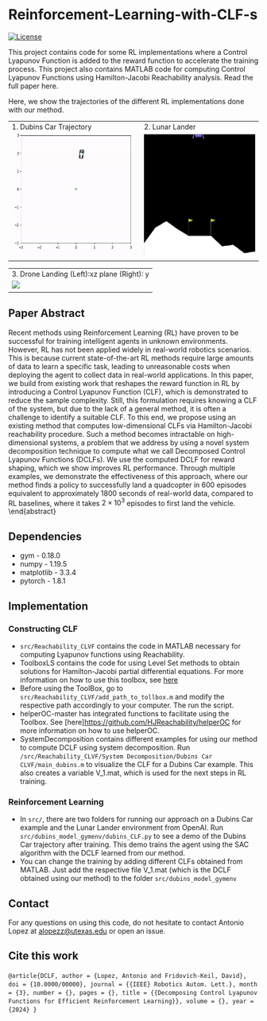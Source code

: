 # Reinforcement-Learning-with-CLF-s
[![License](https://img.shields.io/badge/license-MIT-blue)](https://opensource.org/licenses/MIT)

This project contains code for some RL implementations where a Control Lyapunov Function is added to the reward function to accelerate the training process. This project also contains MATLAB code for computing Control Lyapunov Functions using Hamilton-Jacobi Reachability analysis. Read the full paper here. 


Here, we show the trajectories of the different RL implementations done with our method. 

<table>
  <tr>
    <td style="height: 10px;">1. Dubins Car Trajectory </td>
    <td style="height: 10px;">2. Lunar Lander</td>
  </tr>
  <tr>
    <td valign="top"><img src="Figures/Dubins_traj.gif"  height="248"></td>
    <td valign="top"><img src="Figures/LunarLander.gif" height="250" width="300" ></td>
  </tr>
 </table>

<table>
  <tr>
   <td style="height: 10px;">3. Drone Landing (Left):xz plane (Right): y</td>  
  </tr>
  <tr>
    <td valign="top"><img src="Figures/Drone.gif" height="250" ></td>
  </tr>
 </table>
 



## Paper Abstract

Recent methods using Reinforcement Learning (RL) have proven to be successful for training intelligent agents in unknown environments. However, RL has not been applied widely in real-world robotics scenarios. This is because current state-of-the-art RL methods require large amounts of data to learn a specific task, leading to unreasonable costs when deploying the agent to collect data in real-world applications. In this paper, we build from existing work that reshapes the reward function in RL by introducing a Control Lyapunov Function (CLF), which is demonstrated to reduce the sample complexity. Still, this formulation requires knowing a CLF of the system, 
but due to the lack of a general method, it is often a challenge to identify a suitable CLF. To this end, we propose using an existing method that computes low-dimensional CLFs via Hamilton-Jacobi reachability procedure. Such a method becomes intractable on high-dimensional systems, a problem that we address by using a novel system decomposition technique to compute what we call Decomposed Control Lyapunov Functions (DCLFs). We use the computed DCLF for reward shaping, which we show improves RL performance. Through multiple examples, we demonstrate the effectiveness of this approach, where our method finds a policy to successfully land a quadcopter in $600$ episodes equivalent to approximately $1800$ seconds of real-world data, compared to RL baselines, where it takes $2 \times 10^3$ episodes to first land the vehicle.
\end{abstract}



## Dependencies 
- gym - 0.18.0 
- numpy - 1.19.5 
- matplotlib - 3.3.4 
- pytorch - 1.8.1 

## Implementation 

### Constructing CLF

- `src/Reachability_CLVF` contains the code in MATLAB necessary for computing Lyapunov functions using Reachability. 
- ToolboxLS contains the code for using Level Set methods to obtain solutions for Hamilton-Jacobi partial differential equations. For more information on how to use this toolbox, see [here](https://www.cs.ubc.ca/~mitchell/ToolboxLS/)
- Before using the ToolBox, go to `src/Reachability_CLVF/add_path_to_tollbox.m` and modify the respective path accordingly to your computer. The run the script. 
- helperOC-master has integrated functions to facilitate using the Toolbox. See [here]https://github.com/HJReachability/helperOC for more information on how to use helperOC. 
- SystemDecomposition contains different examples for using our method to compute DCLF using system decomposition. Run `/src/Reachability_CLVF/System Decomposition/Dubins Car CLVF/main_dubins.m` to visualize the CLF for a Dubins Car example. This also creates a variable V_1.mat, which is used for the next steps in RL training. 

### Reinforcement Learning 

- In `src/`, there are two folders for running our approach on a Dubins Car example and the Lunar Lander environment from OpenAI. Run `src/dubins_model_gymenv/dubins_CLF.py` to see a demo of the Dubins Car trajectory after training. This demo trains the agent using the SAC algorithm with the DCLF learned from our method. 
- You can change the training by adding different CLFs obtained from MATLAB. Just add the respective file V_1.mat (which is the DCLF obtained using our method) to the folder `src/dubins_model_gymenv`


## Contact 
For any questions on using this code, do not hesitate to contact Antonio Lopez at [alopezz@utexas.edu](mailto:alopezz@utexas.edu) or open an issue.

## Cite this work

`@article{DCLF,
  author = {Lopez, Antonio and Fridovich-Keil, David},
  doi = {10.0000/00000},
  journal = {{IEEE} Robotics Autom. Lett.},
  month = {3},
  number = {},
  pages = {},
  title = {{Decomposing Control Lyapunov Functions for Efficient Reinforcement Learning}},
  volume = {},
  year = {2024}
}`


